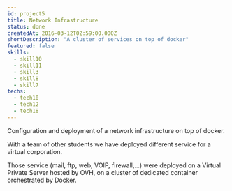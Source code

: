 ```yaml
---
id: project5  
title: Network Infrastructure
status: done
createdAt: 2016-03-12T02:59:00.000Z
shortDescription: "A cluster of services on top of docker"
featured: false
skills:
  - skill10
  - skill11
  - skill3
  - skill8
  - skill7
techs:
  - tech10
  - tech12
  - tech18
---
```

Configuration and deployment of a network infrastructure on top of docker.

With a team of other students we have deployed different service for a virtual corporation.

Those service (mail, ftp, web, VOIP, firewall,...) were deployed on a Virtual Private Server hosted by OVH, on a cluster of dedicated container orchestrated by Docker.
